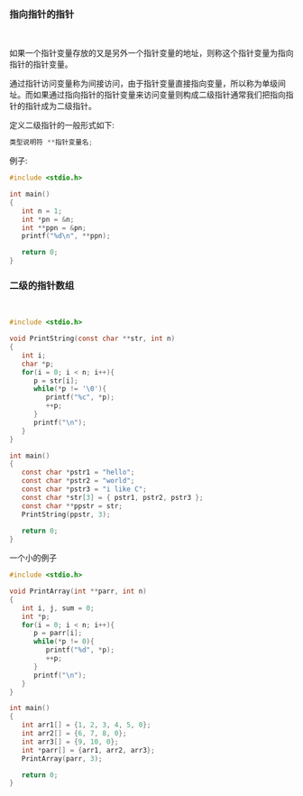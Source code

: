 
### 指向指针的指针

<br/>

如果一个指针变量存放的又是另外一个指针变量的地址，则称这个指针变量为指向指针的指针变量。

通过指针访问变量称为间接访问，由于指针变量直接指向变量，所以称为单级间址。而如果通过指向指针的指针变量来访问变量则构成二级指针通常我们把指向指针的指针成为二级指针。

定义二级指针的一般形式如下:

```c
类型说明符 **指针变量名;
```

例子:

```c
#include <stdio.h>

int main()
{
   int n = 1;
   int *pn = &n;
   int **ppn = &pn;
   printf("%d\n", **ppn);

   return 0;
}
```

### 二级的指针数组

<br/>

```c
#include <stdio.h>

void PrintString(const char **str, int n)
{
   int i;
   char *p;
   for(i = 0; i < n; i++){
      p = str[i];
      while(*p != '\0'){
         printf("%c", *p);
         ++p;
      }
      printf("\n");
   }
}

int main()
{
   const char *pstr1 = "hello";
   const char *pstr2 = "world";
   const char *pstr3 = "i like C";
   const char *str[3] = { pstr1, pstr2, pstr3 };
   const char **ppstr = str;
   PrintString(ppstr, 3);
 
   return 0;
}
```

一个小的例子

```c
#include <stdio.h>

void PrintArray(int **parr, int n)
{
   int i, j, sum = 0;
   int *p;
   for(i = 0; i < n; i++){
      p = parr[i];
      while(*p != 0){
         printf("%d", *p);
         ++p;
      }
      printf("\n");
   }
}

int main()
{
   int arr1[] = {1, 2, 3, 4, 5, 0};
   int arr2[] = {6, 7, 8, 0};
   int arr3[] = {9, 10, 0};
   int *parr[] = {arr1, arr2, arr3};
   PrintArray(parr, 3);

   return 0;
}
```
